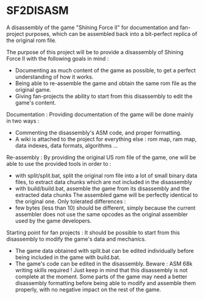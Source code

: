 SF2DISASM
=========

A disassembly of the game "Shining Force II" for documentation and fan-project purposes, which can be assembled back into a bit-perfect replica of the original rom file.


The purpose of this project will be to provide a disassembly of Shining Force II with the following goals in mind : 
- Documenting as much content of the game as possible, to get a perfect understanding of how it works.
- Being able to re-assemble the game and obtain the same rom file as the original game.
- Giving fan-projects the ability to start from this disassembly to edit the game's content.


Documentation : 
Providing documentation of the game will be done mainly in two ways : 
- Commenting the disassembly's ASM code, and proper formatting.
- A wiki is attached to the project for everything else : rom map, ram map, data indexes, data formats, algorithms ...


Re-assembly : 
By providing the original US rom file of the game, one will be able to use the provided tools in order to :
- with split/split.bat, split the original rom file into a lot of small binary data files, to extract data chunks which are not included in the disassembly
- with build/build.bat, assemble the game from its disassembly and the extracted data chunks
The assembled game will be perfectly identical to the original one. 
Only tolerated differences :
- few bytes (less than 10) should be different, simply because the current assembler does not use the same opcodes as the original assembler used by the game developers.


Starting point for fan projects :
It should be possible to start from this disassembly to modify the game's data and mechanics. 
- The game data obtained with split.bat can be edited individually before being included in the game with build.bat.
- The game's code can be edited in the disassembly. Beware : ASM 68k writing skills required ! 
Just keep in mind that this disassembly is not complete at the moment.
Some parts of the game may need a better disassembly formatting before being able to modify and assemble them properly, with no negative impact on the rest of the game.




